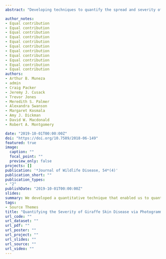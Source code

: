 ```yaml
---
abstract: "Developing techniques to quantify the spread and severity of diseases afflicting wildlife populations is important for disease ecology, animal ecology, and conservation. Giraffes (Giraffa camelopardalis) are in the midst of a dramatic decline, but it is not known whether disease is playing an important role in the broad-scale population reductions. A skin disorder referred to as giraffe skin disease (GSD) was recorded in 1995 in one giraffe population in Uganda. Since then, GSD has been detected in 13 populations in seven African countries, but good descriptions of the severity of this disease are not available. We photogrammetrically analyzed camera trap images from both Ruaha and Serengeti National parks in Tanzania to quantify GSD severity. Giraffe skin disease afflicts the limbs of giraffes in Tanzania, and we quantified severity by measuring the vertical length of the GSD lesion in relation to the total leg length. Applying the Jenks natural breaks algorithm to the lesion proportions that we derived, we classified individual giraffes into disease categories (none, mild, moderate, and severe). Scaling up to the population level, we predicted the proportion of the Ruaha and Serengeti giraffe populations with mild, moderate, and severe GSD. This study serves to demonstrate that camera traps presented an informative platform for examinations of skin disease ecology."

author_notes:
- Equal contribution
- Equal contribution
- Equal contribution
- Equal contribution
- Equal contribution
- Equal contribution
- Equal contribution
- Equal contribution
- Equal contribution
- Equal contribution
- Equal contribution
authors:
- Arthur B. Muneza
- admin
- Craig Packer
- Jeremy J. Cusack
- Trevor Jones
- Meredith S. Palmer
- Alexandra Swanson
- Margaret Kosmala
- Amy J. Dickman
- David W. Macdonald
- Robert A. Montgomery

date: "2019-10-01T00:00:00Z"
doi: "https://doi.org/10.7589/2018-06-149"
featured: true
image:
  caption: ""
  focal_point: ""
  preview_only: false
projects: []
publication: '*Journal of Wildlife Disease, 54*(4)'
publication_short: ""
publication_types:
- "2"
publishDate: "2019-10-01T00:00:00Z"
slides: 
summary: We developed a quantitative technique that enabled us to quantify the severity and prelvalence of Giraffe Skin Disease in two distinct populations Tanzania.
tags:
- Source Themes
title: "Quantifying the Severity of Giraffe Skin Disease via Photogrammetry Analysis of Camera Trap Data"
url_code: ""
url_dataset: ""
url_pdf: ""
url_poster: ""
url_project: ""
url_slides: ""
url_source: ""
url_video: ""
---
```


